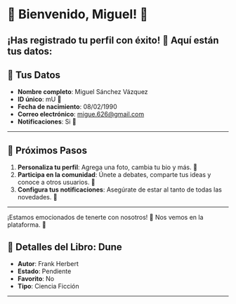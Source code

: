 # 🎉 Bienvenido, **Miguel**! 🎉
¡Has registrado tu perfil con éxito! 🥳 Aquí están tus datos:
---

## 📝 **Tus Datos**
- **Nombre completo**: Miguel Sánchez Vázquez
- **ID único**: mU 🔑
- **Fecha de nacimiento**: 08/02/1990
- **Correo electrónico**: migue.626@gmail.com
- **Notificaciones**: Si 🔔
---

## 🎯 **Próximos Pasos**
1. **Personaliza tu perfil**: Agrega una foto, cambia tu bio y más. 📸
2. **Participa en la comunidad**: Únete a debates, comparte tus ideas y conoce a otros usuarios. 💬
3. **Configura tus notificaciones**: Asegúrate de estar al tanto de todas las novedades. 🔔
---

¡Estamos emocionados de tenerte con nosotros! 🎉 Nos vemos en la plataforma. 🌟
## 📖 **Detalles del Libro: Dune**
- **Autor**: Frank Herbert
- **Estado**: Pendiente
- **Favorito**: No
- **Tipo**: Ciencia Ficción
---

